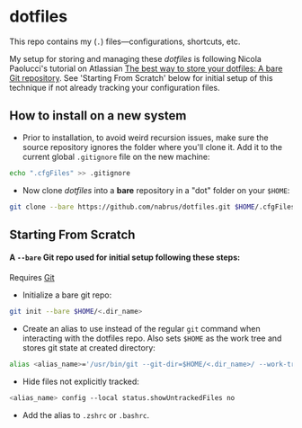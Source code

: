 # dotfiles #

This repo contains my (`.`) files—configurations, shortcuts, etc.

My setup for storing and managing these *dotfiles* is following Nicola Paolucci's tutorial on Atlassian [The best way to store your dotfiles: A bare Git repository](https://www.atlassian.com/git/tutorials/dotfiles). See 'Starting From Scratch' below for initial setup of this technique if not already tracking your configuration files. 


##  How to install on a new system ## 

*  Prior to installation, to avoid weird recursion issues, make sure the source repository ignores the folder where you'll clone it. Add it to the current global `.gitignore` file on the new machine:
```zsh
echo ".cfgFiles" >> .gitignore
```

*  Now clone *dotfiles* into a **bare** repository in a "dot" folder on your `$HOME`:
```zsh
git clone --bare https://github.com/nabrus/dotfiles.git $HOME/.cfgFiles
```


## Starting From Scratch ##

#### A `--bare` Git repo used for initial setup following these steps: ####

Requires [Git](https://git-scm.com)

*  Initialize a bare git repo:
```zsh
git init --bare $HOME/<.dir_name>
```

*  Create an alias to use instead of the regular `git` command when interacting with the dotfiles repo. Also sets `$HOME` as the work tree and stores git state at created directory:
```zsh
alias <alias_name>='/usr/bin/git --git-dir=$HOME/<.dir_name>/ --work-tree=$HOME'
```

*  Hide files not explicitly tracked:
```zsh
<alias_name> config --local status.showUntrackedFiles no
```

*  Add the alias to `.zshrc` or `.bashrc`.